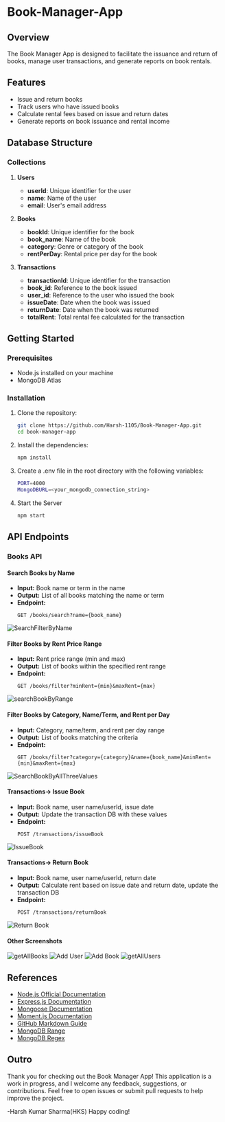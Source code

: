 # Book-Manager-App

## Overview
The Book Manager App is designed to facilitate the issuance and return of books, manage user transactions, and generate reports on book rentals.

## Features
- Issue and return books
- Track users who have issued books
- Calculate rental fees based on issue and return dates
- Generate reports on book issuance and rental income

## Database Structure
### Collections
1. **Users**
   - **userId**: Unique identifier for the user
   - **name**: Name of the user
   - **email**: User's email address

2. **Books**
   - **bookId**: Unique identifier for the book
   - **book_name**: Name of the book
   - **category**: Genre or category of the book
   - **rentPerDay**: Rental price per day for the book

3. **Transactions**
   - **transactionId**: Unique identifier for the transaction
   - **book_id**: Reference to the book issued
   - **user_id**: Reference to the user who issued the book
   - **issueDate**: Date when the book was issued
   - **returnDate**: Date when the book was returned
   - **totalRent**: Total rental fee calculated for the transaction

## Getting Started

### Prerequisites
- Node.js installed on your machine
- MongoDB Atlas

### Installation
1. Clone the repository:
   ```bash
   git clone https://github.com/Harsh-1105/Book-Manager-App.git
   cd book-manager-app
2. Install the dependencies:
   ```bash
   npm install
3. Create a .env file in the root directory with the following variables:
   ```bash
   PORT=4000
   MongoDBURL=<your_mongodb_connection_string>
4. Start the Server
   ```bash
   npm start

## API Endpoints

### Books API

#### Search Books by Name
- **Input:** Book name or term in the name
- **Output:** List of all books matching the name or term
- **Endpoint:** 
  ```http
  GET /books/search?name={book_name}
![SearchFilterByName](https://github.com/user-attachments/assets/9238584c-ed6e-485f-8795-3b9f96e7ea84)
  
#### Filter Books by Rent Price Range
- **Input:** Rent price range (min and max)
- **Output:** List of books within the specified rent range
- **Endpoint:** 
  ```http
  GET /books/filter?minRent={min}&maxRent={max}
![searchBookByRange](https://github.com/user-attachments/assets/067984e6-acc6-4991-850a-46d6d04a96fd)

#### Filter Books by Category, Name/Term, and Rent per Day
- **Input:** Category, name/term, and rent per day range
- **Output:** List of books matching the criteria
- **Endpoint:** 
  ```http
  GET /books/filter?category={category}&name={book_name}&minRent={min}&maxRent={max}
![SearchBookByAllThreeValues](https://github.com/user-attachments/assets/38a48fe3-b474-4494-b2d6-de60ffbbf93f)
#### Transactions-> Issue Book
- **Input:** Book name, user name/userId, issue date
- **Output:** Update the transaction DB with these values
- **Endpoint:** 
  ```http
  POST /transactions/issueBook
![IssueBook](https://github.com/user-attachments/assets/390ef3d0-b91d-432c-a3a2-dc60bc7158e4)

#### Transactions->  Return Book
- **Input:** Book name, user name/userId, return date
- **Output:** Calculate rent based on issue date and return date, update the transaction DB
- **Endpoint:** 
  ```http
  POST /transactions/returnBook
![Return Book](https://github.com/user-attachments/assets/c24f0f63-5991-4447-886c-20360ab5b2dc)

#### Other Screenshots

![getAllBooks](https://github.com/user-attachments/assets/5c1b65d2-2cab-429a-8a63-92cca0b369b2)
![Add User](https://github.com/user-attachments/assets/19152803-d0d7-4554-b5a6-ca879cd4a30d)
![Add Book](https://github.com/user-attachments/assets/a97f6df4-3b5c-44d7-8911-e1de186c3b85)
![getAllUsers](https://github.com/user-attachments/assets/e5403871-cb7e-4cd5-92fe-5aa5cd0a17f6)

## References
- [Node.js Official Documentation](https://nodejs.org/en/docs/)
- [Express.js Documentation](https://expressjs.com/en/starter/installing.html)
- [Mongoose Documentation](https://mongoosejs.com/docs/)
- [Moment.js Documentation](https://momentjs.com/docs/)
- [GitHub Markdown Guide](https://guides.github.com/features/mastering-markdown/)
- [MongoDB Range](https://www.mongodb.com/docs/atlas/atlas-search/range/)
- [MongoDB Regex](https://www.mongodb.com/docs/manual/reference/operator/query/regex/)

## Outro
Thank you for checking out the Book Manager App! This application is a work in progress, and I welcome any feedback, suggestions, or contributions. Feel free to open issues or submit pull requests to help improve the project. 

-Harsh Kumar Sharma(HKS)
Happy coding!



